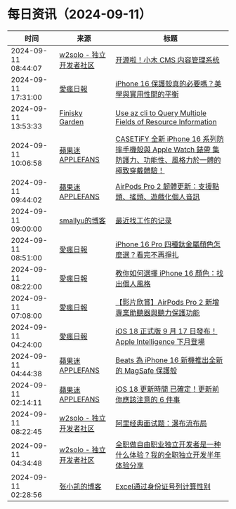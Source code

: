﻿# 每日资讯（2024-09-11）

|时间|来源|标题|
|---|---|---|
|2024-09-11 08:44:07|[w2solo - 独立开发者社区](https://w2solo.com/topics/feed)|[开源啦！小木 CMS 内容管理系统](https://w2solo.com/topics/5024)|
|2024-09-11 17:31:00|[愛瘋日報](http://www.iphonetaiwan.org/feeds/posts/default)|[iPhone 16 保護殼真的必要嗎？美學與實用性間的平衡](https://www.iphonetaiwan.org/2024/09/iphone16-case-design.html)|
|2024-09-11 13:53:33|[Finisky Garden](https://finisky.github.io/atom.xml)|[Use az cli to Query Multiple Fields of Resource Information](https://finisky.github.io/en/use-az-cli-to-query-multiple-fields/)|
|2024-09-11 10:06:58|[蘋果迷 APPLEFANS](https://applefans.today/feed/)|[CASETiFY 全新 iPhone 16 系列防摔手機殼與 Apple Watch 錶帶 集防護力、功能性、風格力於一體的極致穿戴體驗！](https://applefans.today/2024-09-casetify-iphone-16-case/)|
|2024-09-11 09:44:02|[蘋果迷 APPLEFANS](https://applefans.today/feed/)|[AirPods Pro 2 韌體更新：支援點頭、搖頭、遊戲化個人音訊](https://applefans.today/2024-09-airpods-pro-2-new-firmware-update/)|
|2024-09-11 09:00:00|[smallyu的博客](https://smallyu.net/atom.xml)|[最近找工作的记录](https://smallyu.net/2024/09/11/%E6%9C%80%E8%BF%91%E6%89%BE%E5%B7%A5%E4%BD%9C%E7%9A%84%E8%AE%B0%E5%BD%95/)|
|2024-09-11 08:51:00|[愛瘋日報](http://www.iphonetaiwan.org/feeds/posts/default)|[iPhone 16 Pro 四種鈦金屬顏色怎麼選？看完不再掙扎](https://www.iphonetaiwan.org/2024/09/iphone-16-pro-color-choice-advice.html)|
|2024-09-11 08:22:00|[愛瘋日報](http://www.iphonetaiwan.org/feeds/posts/default)|[教你如何選擇 iPhone 16 顏色：找出個人風格](https://www.iphonetaiwan.org/2024/09/iphone-16-color-choice-advice.html)|
|2024-09-11 07:08:00|[愛瘋日報](http://www.iphonetaiwan.org/feeds/posts/default)|[【影片欣賞】AirPods Pro 2 新增專業助聽器與聽力保護功能](https://www.iphonetaiwan.org/2024/09/airpods-pro2-hearing-aid-update.html)|
|2024-09-11 04:24:00|[愛瘋日報](http://www.iphonetaiwan.org/feeds/posts/default)|[iOS 18 正式版 9 月 17 日發布！Apple Intelligence 下月登場](https://www.iphonetaiwan.org/2024/09/ios18-release-apple-intelligence-upgrade.html)|
|2024-09-11 04:44:38|[蘋果迷 APPLEFANS](https://applefans.today/feed/)|[Beats 為 iPhone 16 新機推出全新的 MagSafe 保護殼](https://applefans.today/2024-09-beats-iphone-16-case/)|
|2024-09-11 02:14:11|[蘋果迷 APPLEFANS](https://applefans.today/feed/)|[iOS 18 更新時間 已確定！更新前你應該注意的 6 件事](https://applefans.today/2024-09-what-to-do-before-ios-18-upgrade/)|
|2024-09-11 08:22:45|[w2solo - 独立开发者社区](https://w2solo.com/topics/feed)|[阿里经典面试题：瀑布流布局](https://w2solo.com/topics/5023)|
|2024-09-11 04:34:48|[w2solo - 独立开发者社区](https://w2solo.com/topics/feed)|[全职做自由职业独立开发者是一种什么体验？我的全职独立开发半年体验分享](https://w2solo.com/topics/5022)|
|2024-09-11 02:28:56|[张小凯的博客](https://jasonkayzk.github.io/atom.xml)|[Excel通过身份证号列计算性别](https://jasonkayzk.github.io/2024/09/11/Excel%E9%80%9A%E8%BF%87%E8%BA%AB%E4%BB%BD%E8%AF%81%E5%8F%B7%E5%88%97%E8%AE%A1%E7%AE%97%E6%80%A7%E5%88%AB/)|
